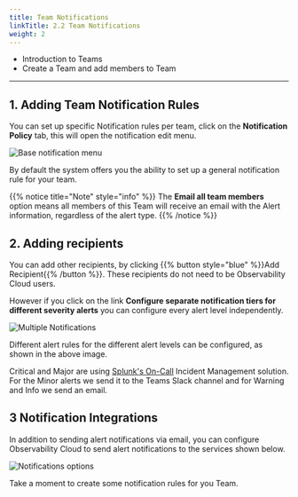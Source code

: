 ```yaml
---
title: Team Notifications
linkTitle: 2.2 Team Notifications
weight: 2
---
```


* Introduction to Teams
* Create a Team and add members to Team

---

## 1. Adding Team Notification Rules

You can set up specific Notification rules per team, click on the **Notification Policy** tab, this will open the notification edit menu.

![Base notification menu](../../images/notification-policy.png)

By default the system offers you the ability to set up a general notification rule for your team.

{{% notice title="Note" style="info" %}}
The **Email all team members** option means all members of this Team will receive an email with the Alert information, regardless of the alert type.
{{% /notice %}}

## 2. Adding recipients

You can add other recipients, by clicking {{% button style="blue" %}}Add Recipient{{% /button %}}. These recipients do not need to be Observability Cloud users.

However if you click on the link **Configure separate notification tiers for different severity alerts** you can configure every alert level independently.

![Multiple Notifications](../../images/single-policy.png)

Different alert rules for the different alert levels can be configured, as shown in the above image.

Critical and Major are using [Splunk\'s On-Call](https://www.splunk.com/en_us/observability/on-call.html) Incident Management solution. For the Minor alerts we send it to the Teams Slack channel and for Warning and Info we send an email.

## 3 Notification Integrations

In addition to sending alert notifications via email, you can configure Observability Cloud to send alert notifications to the services shown below.

![Notifications options](../../images/integrations.png)

Take a moment to create some notification rules for you Team.
